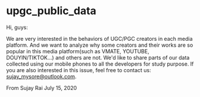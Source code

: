 # upgc_public_data
Hi, guys:

We are very interested in the behaviors of UGC/PGC creators in each media platform.
And we want to analyze why some creators and their works are so popular in this media platform(such as VMATE, YOUTUBE, DOUYIN/TIKTOK...) and others are not.
We'd like to share parts of our data collected using our mobile phones to all the developers for study purpose.
If you are also interested in this issue, feel free to contact us: sujay_mysore@outlook.com.

From Sujay Rai
July 15, 2020

